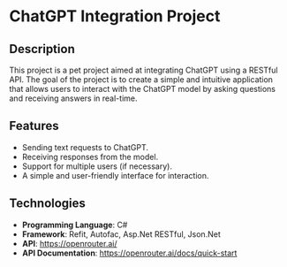 # ChatGPT Integration Project

## Description

This project is a pet project aimed at integrating ChatGPT using a RESTful API. The goal of the project is to create a simple and intuitive application that allows users to interact with the ChatGPT model by asking questions and receiving answers in real-time.

## Features

- Sending text requests to ChatGPT.
- Receiving responses from the model.
- Support for multiple users (if necessary).
- A simple and user-friendly interface for interaction.

## Technologies

- **Programming Language**: C#
- **Framework**: Refit, Autofac, Asp.Net RESTful, Json.Net
- **API**: https://openrouter.ai/
- **API Documentation**: https://openrouter.ai/docs/quick-start